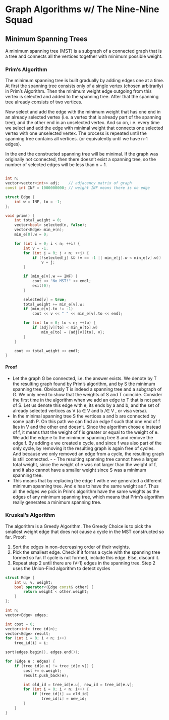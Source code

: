 # Graph Algorithms w/ The Nine-Nine Squad

## Minimum Spanning Trees

A minimum spanning tree (MST) is a subgraph of a connected graph that is a tree and connects all the vertices together with minimum possible weight.

### Prim’s Algorithm

The minimum spanning tree is built gradually by adding edges one at a time. At first the spanning tree consists only of a single vertex (chosen arbitrarily) in Prim’s Algorithm. Then the minimum
weight edge outgoing from this vertex is selected and added to the spanning tree. After that the spanning tree already consists of two vertices.

Now select and add the edge with the minimum weight that has one end in an already selected vertex (i.e. a vertex that is already part of the spanning tree), and the other end in an unselected vertex.
And so on, i.e. every time we select and add the edge with minimal weight that connects one selected vertex with one unselected vertex. The process is repeated until the spanning tree contains all
vertices. (or equivalently until we have n-1 edges).

In the end the constructed spanning tree will be minimal. If the graph was originally not connected, then there doesn’t exist a spanning tree, so the number of selected edges will be less than
n − 1.

```cpp

int n;
vector<vector<int>> adj;    // adjacency matrix of graph
const int INF = 1000000000; // weight INF means there is no edge

struct Edge {
    int w = INF, to = -1;
};

void prim() {
    int total_weight = 0;
    vector<bool> selected(n, false);
    vector<Edge> min_e(n);
    min_e[0].w = 0;

    for (int i = 0; i < n; ++i) {
        int v = -1;
        for (int j = 0; j < n; ++j) {
            if (!selected[j] && (v == -1 || min_e[j].w < min_e[v].w))
                v = j;
        }

        if (min_e[v].w == INF) {
            cout << "No MST!" << endl;
            exit(0);
        }

        selected[v] = true;
        total_weight += min_e[v].w;
        if (min_e[v].to != -1)
            cout << v << " " << min_e[v].to << endl;

        for (int to = 0; to < n; ++to) {
            if (adj[v][to] < min_e[to].w)
                min_e[to] = {adj[v][to], v};
        }
    }

    cout << total_weight << endl;
}
```

#### Proof

-   Let the graph G be connected, i.e. the answer exists. We denote by T the resulting graph found by Prim’s algorithm, and by S the minimum spanning tree. Obviously T is indeed a spanning tree and a subgraph of G. We only need to show that the weights of S and T coincide. Consider the first time in the algorithm when we add an edge to T that is not part of S. Let us denote this edge with e, its ends by a and b, and the set of already selected vertices as V (a ∈ V and b /∈ V , or visa versa).
-   In the minimal spanning tree S the vertices a and b are connected by some path P. On this path we can find an edge f such that one end of f lies in V and the other end doesn’t. Since the algorithm chose e instead of f, it means that the weight of f is greater or equal to the weight of e. We add the edge e to the minimum spanning tree S and remove the edge f. By adding e we created a cycle, and since f was also part of the only cycle, by removing it the resulting graph is again free of cycles. And because we only removed an edge from a cycle, the resulting graph is still connected. - - The resulting spanning tree cannot have a larger total weight, since the weight of e was not larger than the weight of f, and it also cannot have a smaller weight since S was a minimum spanning tree.
-   This means that by replacing the edge f with e we generated a different minimum spanning tree. And e has to have the same weight as f. Thus all the edges we pick in Prim’s algorithm have the same weights as the edges of any minimum spanning tree, which means that Prim’s algorithm really generates a minimum spanning tree.

### Kruskal’s Algorithm

The algorithm is a Greedy Algorithm. The Greedy Choice is to pick the smallest weight edge that does not cause a cycle in the MST constructed so far.
Proof:

1. Sort the edges in non-decreasing order of their weights.
2. Pick the smallest edge. Check if it forms a cycle with the spanning tree formed so far. If cycle is not formed, include this edge. Else, discard it.
3. Repeat step 2 until there are (V-1) edges in the spanning tree.
   Step 2 uses the Union-Find algorithm to detect cycles

```cpp
struct Edge {
    int u, v, weight;
    bool operator<(Edge const& other) {
        return weight < other.weight;
    }
};

int n;
vector<Edge> edges;

int cost = 0;
vector<int> tree_id(n);
vector<Edge> result;
for (int i = 0; i < n; i++)
    tree_id[i] = i;

sort(edges.begin(), edges.end());

for (Edge e : edges) {
    if (tree_id[e.u] != tree_id[e.v]) {
        cost += e.weight;
        result.push_back(e);

        int old_id = tree_id[e.u], new_id = tree_id[e.v];
        for (int i = 0; i < n; i++) {
            if (tree_id[i] == old_id)
                tree_id[i] = new_id;
        }
    }
}
```
